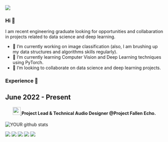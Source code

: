 <img src="https://media.licdn.com/dms/image/D4D03AQECtV67AztPKg/profile-displayphoto-shrink_400_400/0/1674473088403?e=1684972800&v=beta&t=njR7S2PS64HVRvHOU9QgcY5NEBlpPds-OgySKEb_M3s">

### Hi 👋
I am recent engineering graduate looking for opportunities and collabaration in projects related to data science and deep learning.
- 🔭 I’m currently working on image classification (also, I am brushing up my data structures and algorithms skills regularly).
- 🌱 I’m currently learning Computer Vision and Deep Learning techniques using PyTorch.
- 🤝 I’m looking to collaborate on data science and deep learning projects. 

### Experience 🔭
## June 2022 - Present
<h4 align="center">
  <a href="https://skillicons.dev">
    <img src="[https://skillicons.dev/icons?i=git](https://i.ytimg.com/vi/6L7ZnZtdIgk/maxresdefault.jpg)" style="width:25px; height:25px;"/>
  </a>
  Project Lead & Technical Audio Designer @<b>Project Fallen Echo</b>.
</h4>



![YOUR github stats](https://github-readme-stats.vercel.app/api?username=USERNAME)

[<img src="https://img.shields.io/badge/twitter-%231DA1F2.svg?&style=for-the-badge&logo=twitter&logoColor=white" />](https://twitter.com/USERNAME) [<img src="https://img.shields.io/badge/medium-%2312100E.svg?&style=for-the-badge&logo=medium&logoColor=white" />](https://medium.com/USERNAME)  [<img src="https://img.shields.io/badge/linkedin-%230077B5.svg?&style=for-the-badge&logo=linkedin&logoColor=white" />](https://www.linkedin.com/in/USERNAME/) [<img src = "https://img.shields.io/badge/instagram-%23E4405F.svg?&style=for-the-badge&logo=instagram&logoColor=white">](https://www.instagram.com/USERNAME/) [<img src = "https://img.shields.io/badge/facebook-%231877F2.svg?&style=for-the-badge&logo=facebook&logoColor=white">](https://www.facebook.com/USERNAME)
